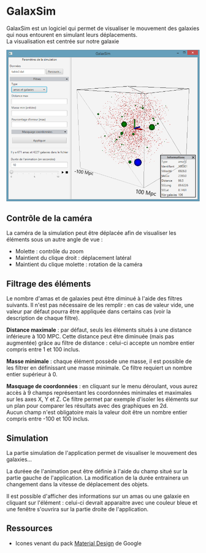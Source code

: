 # GalaxSim

GalaxSim est un logiciel qui permet de visualiser le mouvement des galaxies
qui nous entourent en simulant leurs déplacements.<br>
La visualisation est centrée sur notre galaxie

![Capture d'écran du logiciel](galaxsim.png)

## Contrôle de la caméra

La caméra de la simulation peut être déplacée afin de visualiser les éléments 
sous un autre angle de vue :

* Molette : contrôle du zoom
* Maintient du clique droit : déplacement latéral
* Maintient du clique molette : rotation de la caméra

## Filtrage des éléments

Le nombre d'amas et de galaxies peut être diminué à l'aide des filtres suivants. 
Il n'est pas nécessaire de les remplir : en cas de valeur vide, une valeur par défaut
pourra être appliquée dans certains cas (voir la description de chaque filtre). 

**Distance maximale** : par défaut, seuls les éléments situés à une distance inférieure à 100 MPC. Cette distance
peut être diminuée (mais pas augmentée) grâce au filtre de distance : celui-ci accepte
un nombre entier compris entre 1 et 100 inclus.

**Masse minimale** : chaque élément possède une masse, il est possible de les filtrer
en définissant une masse minimale. 
Ce filtre requiert un nombre entier supérieur à 0.


**Masquage de coordonnées** : en cliquant sur le menu déroulant, vous aurez accès à 9 champs
représentant les coordonnées minimales et maximales sur les axes X, Y et Z. Ce filtre permet
par exemple d'isoler les éléments sur un plan pour comparer les résultats avec des
graphiques en 2d.<br>
Aucun champ n'est obligatoire mais la valeur doit être un nombre entier compris entre
-100 et 100 inclus.

## Simulation

La partie simulation de l'application permet de visualiser le mouvement des galaxies...

La duréee de l'animation peut être définie à l'aide du champ situé sur la partie gauche
de l'application. La modification de la durée entrainera un changement dans la vitesse
de déplacement des objets.

Il est possible d'afficher des informations sur un amas ou une galaxie en cliquant
sur l'élément : celui-ci devrait apparaitre avec une couleur bleue et une fenêtre
s'ouvrira sur la partie droite de l'application.

## Ressources

* Icones venant du pack [Material Design](https://material.io/tools/icons/?style=baseline) de Google